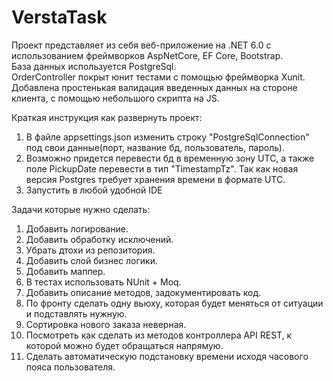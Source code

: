 # VerstaTask
Проект представляет из себя веб-приложение на .NET 6.0 с использованием фреймворков AspNetCore, EF Core, Bootstrap.  
База данных используется PostgreSql.  
OrderController покрыт юнит тестами с помощью фреймворка Xunit.  
Добавлена простенькая валидация введенных данных на стороне клиента, с помощью небольшого скрипта на JS.  

Краткая инструкция как развернуть проект:
1. В файле appsettings.json изменить строку "PostgreSqlConnection" под свои данные(порт, название бд, пользователь, пароль).
2. Возможно придется перевести бд в временную зону UTC, а также поле PickupDate перевести в тип "TimestampTz". Так как новая версия Postgres требует хранения времени в формате UTC.
3. Запустить в любой удобной IDE  

Задачи которые нужно сделать:  
1. Добавить логирование.
2. Добавить обработку исключений.
3. Убрать дтохи из репозитория.
4. Добавить слой бизнес логики.
5. Добавить маппер.
6. В тестах использовать NUnit + Moq.
7. Добавить описание методов, задокументировать код.
8. По фронту сделать одну вьюху, которая будет меняться от ситуации и подставлять нужную.
9. Сортировка нового заказа неверная.
10. Посмотреть как сделать из методов контроллера API REST, к которой можно будет обращаться напрямую.
11. Сделать автоматическую подстановку времени исходя часового пояса пользователя.
